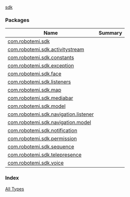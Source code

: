 [sdk](./index.md)

### Packages

| Name | Summary |
|---|---|
| [com.robotemi.sdk](com.robotemi.sdk/index.md) |  |
| [com.robotemi.sdk.activitystream](com.robotemi.sdk.activitystream/index.md) |  |
| [com.robotemi.sdk.constants](com.robotemi.sdk.constants/index.md) |  |
| [com.robotemi.sdk.exception](com.robotemi.sdk.exception/index.md) |  |
| [com.robotemi.sdk.face](com.robotemi.sdk.face/index.md) |  |
| [com.robotemi.sdk.listeners](com.robotemi.sdk.listeners/index.md) |  |
| [com.robotemi.sdk.map](com.robotemi.sdk.map/index.md) |  |
| [com.robotemi.sdk.mediabar](com.robotemi.sdk.mediabar/index.md) |  |
| [com.robotemi.sdk.model](com.robotemi.sdk.model/index.md) |  |
| [com.robotemi.sdk.navigation.listener](com.robotemi.sdk.navigation.listener/index.md) |  |
| [com.robotemi.sdk.navigation.model](com.robotemi.sdk.navigation.model/index.md) |  |
| [com.robotemi.sdk.notification](com.robotemi.sdk.notification/index.md) |  |
| [com.robotemi.sdk.permission](com.robotemi.sdk.permission/index.md) |  |
| [com.robotemi.sdk.sequence](com.robotemi.sdk.sequence/index.md) |  |
| [com.robotemi.sdk.telepresence](com.robotemi.sdk.telepresence/index.md) |  |
| [com.robotemi.sdk.voice](com.robotemi.sdk.voice/index.md) |  |

### Index

[All Types](alltypes/index.md)